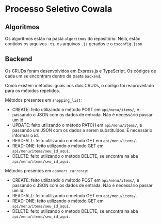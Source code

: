 # Processo Seletivo Cowala

## Algoritmos

Os algoritmos estão na pasta `algoritmos` do repositório. Nela, estão contidos os arquivos `.ts`, os arquivos `.js` gerados e o `tsconfig.json`.

## Backend

Os CRUDs foram desenvolvidos em Express.js e TypeScript. Os códigos de cada um se encontram dentro da pasta `backend`.

Como existem métodos iguais nos dois CRUDs, o código foi reaproveitado para os métodos repetidos.

Métodos presentes em `shopping_list`:

- CREATE: feito utilizando o método POST em `api/menu/items/`, e passando o JSON com os dados de entrada. Não é necessário passar um id.
- UPDATE: feito utilizando o método PATCH em `api/menu/items/`, e passando um JSON com os dados a serem substituídos. É necessário informar o id.
- READ-ALL: feito utilizando o método GET em `api/menu/items/`.
- READ-ONE: feito utilizando o método GET em `api/menu/items/seu_id_aqui`.
- DELETE: feito utilizando o método DELETE, se encontra na aba `api/menu/items/seu_id_aqui`.

Métodos presentes em `convert_currency`:

- CREATE: feito utilizando o método POST em `api/menu/items/`, e passando o JSON com os dados de entrada. Não é necessário passar um id.
- READ-ALL: feito utilizando o método GET em `api/menu/items/`.
- READ-ONE: feito utilizando o método GET em `api/menu/items/seu_id_aqui`.
- DELETE: feito utilizando o método DELETE, se encontra na aba `api/menu/items/seu_id_aqui`.
